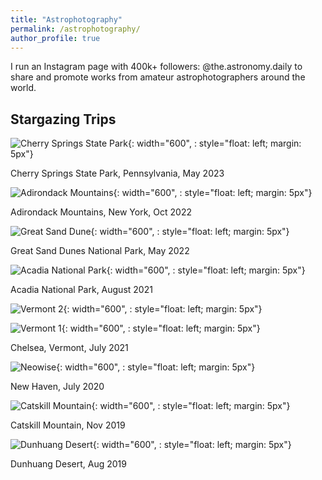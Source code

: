 ```yaml
---
title: "Astrophotography"
permalink: /astrophotography/
author_profile: true
---
```


I run an Instagram page with 400k+ followers: <a style="text-decoration:none" href="https://www.instagram.com/the.astronomy.daily/" target="_blank">@the.astronomy.daily</a> to share and promote works from amateur astrophotographers around the world. 

## Stargazing Trips

<!-- \[2023.5\] Cherry Springs State Park, Pennsylvania\
\[2022.10\] Adirondack Mountains, New York\
\[2022.5\] Great Sand Dunes National Park, Colorado\
\[2021.9\] Chelsea, Vermont\
\[2021.8\] Acadia National Park, Maine\
\[2021.1\] Block Island, Rhode Island\
\[2019.11\] Catskill Mountain, New York\
\[2019.5\] Hokkaido, Japan\
\[2019.4\] Dunhuang Desert, China\
\[2019.2\] Dongji Island, China\
\[2018.6\] Batam, Indonesia\
\[2016-2018\] <a style="text-decoration:none" href="https://www.instagram.com/hc_astro/?hl=en" target="_blank">HCAstro</a>, Singapore -->

![Cherry Springs State Park](/images/photos/cherry_spring.jpeg){: width="600", : style="float: left; margin: 5px"}

Cherry Springs State Park, Pennsylvania, May 2023

![Adirondack Mountains](/images/photos/Adirondacks.jpeg){: width="600", : style="float: left; margin: 5px"}

Adirondack Mountains, New York, Oct 2022

![Great Sand Dune](/images/photos/Colorado.jpeg){: width="600", : style="float: left; margin: 5px"}

Great Sand Dunes National Park, May 2022

![Acadia National Park](/images/photos/Acadia.jpeg){: width="600", : style="float: left; margin: 5px"}

Acadia National Park, August 2021

![Vermont 2](/images/photos/Vermont.jpeg){: width="600", : style="float: left; margin: 5px"}

![Vermont 1](/images/photos/Vermont%202.jpeg){: width="600", : style="float: left; margin: 5px"}

Chelsea, Vermont, July 2021

![Neowise](/images/photos/Neowise.jpeg){: width="600", : style="float: left; margin: 5px"}

New Haven, July 2020

![Catskill Mountain](/images/photos/Catskill.jpeg){: width="600", : style="float: left; margin: 5px"}

Catskill Mountain, Nov 2019

![Dunhuang Desert](/images/photos/Dunhuang.jpeg){: width="600", : style="float: left; margin: 5px"}

Dunhuang Desert, Aug 2019

<!-- See more of my photos at: <a style="text-decoration:none" href="https://www.instagram.com/ziming.astro/" target="_blank">@ziming.astro</a> -->
